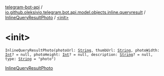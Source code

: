 [telegram-bot-api](../../index.md) / [io.github.oleksivio.telegram.bot.api.model.objects.inline.queryresult](../index.md) / [InlineQueryResultPhoto](index.md) / [&lt;init&gt;](./-init-.md)

# &lt;init&gt;

`InlineQueryResultPhoto(photoUrl: `[`String`](https://kotlinlang.org/api/latest/jvm/stdlib/kotlin/-string/index.html)`, thumbUrl: `[`String`](https://kotlinlang.org/api/latest/jvm/stdlib/kotlin/-string/index.html)`, photoWidth: `[`Int`](https://kotlinlang.org/api/latest/jvm/stdlib/kotlin/-int/index.html)`? = null, photoHeight: `[`Int`](https://kotlinlang.org/api/latest/jvm/stdlib/kotlin/-int/index.html)`? = null, description: `[`String`](https://kotlinlang.org/api/latest/jvm/stdlib/kotlin/-string/index.html)`? = null, type: `[`String`](https://kotlinlang.org/api/latest/jvm/stdlib/kotlin/-string/index.html)` = "photo")`

[InlineQueryResultPhoto](https://core.telegram.org/bots/api/#inlinequeryresultphoto)

